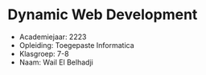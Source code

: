# Dynamic Web Development

- Academiejaar: 2223
- Opleiding: Toegepaste Informatica
- Klasgroep: 7-8
- Naam: Wail El Belhadji

